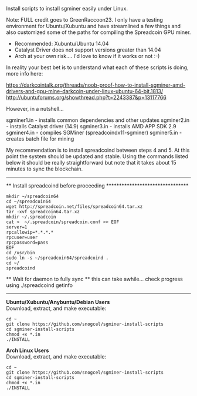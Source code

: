 Install scripts to install sgminer easily under Linux.  

Note: FULL credit goes to GreenRaccoon23. I only have a testing environment for Ubuntu/Xubuntu and have streamlined a few things and also customized some of the paths for compiling the Spreadcoin GPU miner.

- Recommended: Xubuntu/Ubuntu 14.04
- Catalyst Driver does not support versions greater than 14.04
- Arch at your own risk.... I'd love to know if it works or not :-)

In reality your best bet is to understand what each of these scripts is doing, more info here:

https://darkcointalk.org/threads/noob-proof-how-to-install-sgminer-amd-drivers-and-gpu-mine-darkcoin-under-linux-ubuntu-64-bit.1813/  
http://ubuntuforums.org/showthread.php?t=2243387&p=13117766

However, in a nutshell...

sgminer1.in - installs common dependencies and other updates
sgminer2.in - installs Catalyst driver (14.9)
sgminer3.in - installs AMD APP SDK 2.9
sgminer4.in - compiles SGMiner (spreadcoindx11-sgminer)
sgminer5.in - creates batch file for mining

My recommendation is to install spreadcoind between steps 4 and 5. At this point the system should be updated and stable. Using the commands listed below it should be really straightforward but note that it takes about 15 minutes to sync the blockchain.

*************************************************************************
** Install spreadcoind before proceeding ********************************
```
mkdir ~/spreadcoin64
cd ~/spreadcoin64
wget http://spreadcoin.net/files/spreadcoin64.tar.xz
tar -xvf spreadcoin64.tar.xz
mkdir ~/.spreadcoin
cat >  ~/.spreadcoin/spreadcoin.conf << EOF
server=1
rpcallowip=*.*.*.*
rpcuser=user
rpcpassword=pass
EOF
cd /usr/bin
sudo ln -s ~/spreadcoin64/spreadcoind .
cd ~/
spreadcoind
```
** Wait for daemon to fully sync
** this can take awhile... check progress using ./spreadcoind getinfo
*************************************************************************

**Ubuntu/Xubuntu/Anybuntu/Debian Users**  
Download, extract, and make executable:  
```
cd ~  
git clone https://github.com/snogcel/sgminer-install-scripts
cd sgminer-install-scripts  
chmod +x *.in  
./INSTALL
```
  
**Arch Linux Users**  
Download, extract, and make executable:  
```
cd ~  
git clone https://github.com/snogcel/sgminer-install-scripts  
cd sgminer-install-scripts  
chmod +x *.in  
./INSTALL
```
  
